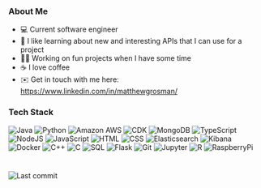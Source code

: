 ### About Me
- 💻 Current software engineer
- 👀 I like learning about new and interesting APIs that I can use for a project
- 🧑‍💻 Working on fun projects when I have some time
- ☕️ I love coffee
- ✉️ Get in touch with me here: https://www.linkedin.com/in/matthewgrosman/

### Tech Stack
![Java](https://img.shields.io/badge/Java-ED8B00?style=for-the-badge&logo=openjdk&logoColor=white)
![Python](https://img.shields.io/badge/-Python-000000?style=for-the-badge&color=1B89FE&logo=Python&logoColor=FCFC1A)
![Amazon AWS](https://img.shields.io/badge/Amazon_AWS-FF9900?style=for-the-badge&logo=amazonaws&logoColor=white)
![CDK](https://img.shields.io/badge/-AWS%20CDK-000000?style=for-the-badge&color=0a375a&logo=AmazonAWS&logoColor=FF9027)
![MongoDB](https://img.shields.io/badge/-MongoDB-000000?style=for-the-badge&color=4DB33D&logo=MongoDB&logoColor=FFFFFF)
![TypeScript](https://img.shields.io/badge/TypeScript-007ACC?style=for-the-badge&logo=typescript&logoColor=white)
![NodeJS](https://img.shields.io/badge/Node.js-43853D?style=for-the-badge&logo=node.js&logoColor=white)
![JavaScript](https://img.shields.io/badge/-JavaScript-000000?style=for-the-badge&color=FCFC04&logo=JavaScript&logoColor=222020)
![HTML](https://img.shields.io/badge/HTML-239120?style=for-the-badge&logo=html5&logoColor=white)
![CSS](https://img.shields.io/badge/CSS-239120?&style=for-the-badge&logo=css3&logoColor=white)
![Elasticsearch](https://img.shields.io/badge/-Elasticsearch-000000?style=for-the-badge&color=E4ECE3&logo=elasticsearch&logoColor=29D50E)
![Kibana](https://img.shields.io/badge/-Kibana-000000?style=for-the-badge&color=E4ECE3&logo=kibana&logoColor=29D50E)
![Docker](https://img.shields.io/badge/docker-%230db7ed.svg?style=for-the-badge&logo=docker&logoColor=white)
![C++](https://img.shields.io/badge/-C++-000000?style=for-the-badge&color=1A80D5&logo=cplusplus&logoColor=FFFFFF)
![C](https://img.shields.io/badge/-C-000000?style=for-the-badge&color=000000&logo=c&logoColor=FFFFFF)
![SQL](https://img.shields.io/badge/-SQL-000000?style=for-the-badge&color=FF5A5A&logo=MySQL&logoColor=222020)
![Flask](https://img.shields.io/badge/-Flask-000000?style=for-the-badge&color=1B89FE&logo=flask&logoColor=FCFC1A)
![Git](http://img.shields.io/badge/-Git-000000?style=for-the-badge&color=E892C5&logo=Git&logoColor=000000)
![Jupyter](http://img.shields.io/badge/-Jupyter-000000?style=for-the-badge&color=C48D26&logo=Jupyter&logoColor=000000)
![R](http://img.shields.io/badge/-R-000000?style=for-the-badge&color=1B89FE&logo=r&logoColor=000000)
![RaspberryPi](https://img.shields.io/badge/-RaspberryPi-C51A4A?style=for-the-badge&logo=Raspberry-Pi)
#
![Last commit](https://img.shields.io/github/last-commit/matthewgrosman/frank-ocean-bot.svg)